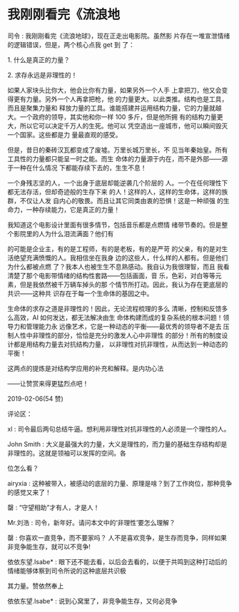 # 我刚刚看完《流浪地

司令 : 我刚刚看完《流浪地球》，现在正走出电影院。虽然影 片存在一堆宣泄情绪的逻辑错误，但是，两个核心点我 get 到 了：

1\. 什么是真正的力量？

2\. 求存永远是非理性的！

如果人家块头比你大，他会比你有力量，如果另外一个人手 上拿把刀，他又会变得更有力量。另外一个人再拿把枪，他 的力量更大。以此类推。结构也是工具，而且是聚集力量和 释放力量的工具。谁能搭建并运用结构力量，它的力量就越 大。一个政府的领导，其实他和你一样 100 多斤，但是他所拥 有的结构力量更大，所以它可以决定千万人的生死。他可以 凭空造出一座城市，他可以瞬间毁灭一个国家。这些都是力 量最直观的感受。

但是，昔日的秦砖汉瓦都变成了废墟。万里长城万里长，不 见当年秦始皇。所有工具性的力量都只能呈一时之能。而生 命体的力量源于内在，而不是外部——源于一种在什么情况 下都能存续下去的，生生不息！

一个身残志坚的人，一个出身于底层却能逆袭几个阶层的 人。一个在任何理性下都无法存活，但却奇迹般的生存下来 的人！这样的人，这样的生命体，这样的族群，不仅让人发 自内心的敬畏。而且让其它同类由衷的恐惧！这是一种顽强 的生命力，一种存续能力，它是真正的力量！

我知道这个电影设计里面有很多情节，包括音乐都是点燃情 绪带节奏的。但是整个影院里的人为什么泪流满面？他们有

的可能是企业主，有的是工程师，有的是老板，有的是严苛 的父亲，有的是对生活绝望充满愤慨的人。我相信坐在我身 边的这些人，什么样的人都有。但是他们为什么都被点燃 了？我本人也被生生不息熟感动。我自认为我很理智，而且 我看清楚了那个电影带情绪的结构性套路——包括画面，音 乐，色彩，对白等等元素，但是我依然被千万辆车掉头的那 个情节所打动。因此，我认为存在更底层的共识——这种共 识存在于每一个生命体的基因之中。

生命体的求存之道是非理性的！因此，无论流程梳理的多么 清晰，控制和反馈多么高效，AI 如何发达，都无法解决由生 命体构建而成的复杂系统的根本问题！领导力和管理能力永 远像艺术，它是一种动态的平衡——最优秀的领导者不是去 压制人性中非理性的部分，恰恰是充分的激发人心中非理性 的部分！所有的制度设计都是用结构力量去对抗结构力量， 以非理性对抗非理性，从而达到一种动态的平衡！

这两点的提炼是对结构学应用的补充和解释。是内功心法

——让赞赏来得更猛烈点吧！

2019-02-06(54 赞)

评论区：

xl : 司令最后两句总结牛逼。想利用非理性对抗非理性的人必须是一个理性的人。

John Smith : 大义是最强大的力量，大义是理性的，而力量的基础生存结构却是非理性的。这就是领袖可以发挥的空间。各

位怎么看？

airyxia : 这种被带入，被感动的底层的力量、原理是啥？到了工作岗位，那种竞争的感觉又来了！

罄 : “守望相助”才有人，才是人！

Mr.刘浩 : 司令，新年好。请问本文中的‘非理性’要怎么理解？

罄 : 你喜欢一直竞争，而不要家吗？ 人不是喜欢竞争，是生存而竞争，同样如果非竞争能生存，就可以不竞争!

依依东望.Isabe* : 眼下还不能去看，以后会去看的，以便于共鸣到这种打动后的情绪能够体察到司令所说的这种底层共识极

其力量。赞依然奉上

依依东望.Isabe* : 说到心窝里了，非竞争能生存，又何必竞争
